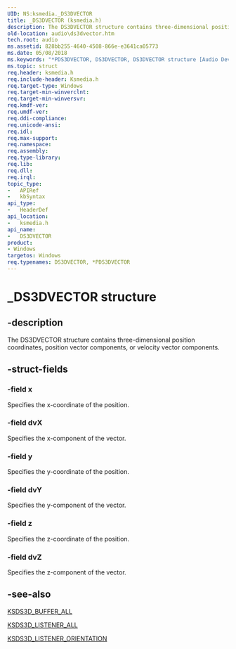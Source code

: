```yaml
---
UID: NS:ksmedia._DS3DVECTOR
title: _DS3DVECTOR (ksmedia.h)
description: The DS3DVECTOR structure contains three-dimensional position coordinates, position vector components, or velocity vector components.
old-location: audio\ds3dvector.htm
tech.root: audio
ms.assetid: 828bb255-4640-4508-866e-e3641ca05773
ms.date: 05/08/2018
ms.keywords: "*PDS3DVECTOR, DS3DVECTOR, DS3DVECTOR structure [Audio Devices], PDS3DVECTOR, PDS3DVECTOR structure pointer [Audio Devices], _DS3DVECTOR, aud-prop_3e17b5ec-c2fc-4e6c-bff1-27be36e376c9.xml, audio.ds3dvector, ksmedia/DS3DVECTOR, ksmedia/PDS3DVECTOR"
ms.topic: struct
req.header: ksmedia.h
req.include-header: Ksmedia.h
req.target-type: Windows
req.target-min-winverclnt: 
req.target-min-winversvr: 
req.kmdf-ver: 
req.umdf-ver: 
req.ddi-compliance: 
req.unicode-ansi: 
req.idl: 
req.max-support: 
req.namespace: 
req.assembly: 
req.type-library: 
req.lib: 
req.dll: 
req.irql: 
topic_type:
-	APIRef
-	kbSyntax
api_type:
-	HeaderDef
api_location:
-	ksmedia.h
api_name:
-	DS3DVECTOR
product:
- Windows
targetos: Windows
req.typenames: DS3DVECTOR, *PDS3DVECTOR
---
```


# _DS3DVECTOR structure


## -description


The DS3DVECTOR structure contains three-dimensional position coordinates, position vector components, or velocity vector components.


## -struct-fields




### -field x

Specifies the x-coordinate of the position.


### -field dvX

Specifies the x-component of the vector.


### -field y

Specifies the y-coordinate of the position.


### -field dvY

Specifies the y-component of the vector.


### -field z

Specifies the z-coordinate of the position.


### -field dvZ

Specifies the z-component of the vector.


## -see-also




<a href="https://msdn.microsoft.com/library/windows/hardware/ff537101">KSDS3D_BUFFER_ALL</a>



<a href="https://msdn.microsoft.com/library/windows/hardware/ff537116">KSDS3D_LISTENER_ALL</a>



<a href="https://msdn.microsoft.com/library/windows/hardware/ff537119">KSDS3D_LISTENER_ORIENTATION</a>
 

 

